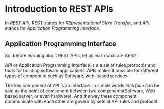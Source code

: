 # **Introduction to REST APIs**

In *REST API*, REST stands for *REpresentational State Transfer*, and *API* stands for *Application Programming Interface.*

## Application Programming Interface

So, before learning about REST APIs, let us learn what are APIs?

*API* or Application Programming Interface is a a set of rules,protocols,and tools for building software applications. APIs makes it possible for different types of component such as Software, web-based services. 

The key component of API is an Interface. In simple words *Interface* can be said as the point of component between two components(Software, Web based server, or even hardware). And the way these component communicate with each other are govern by sets of API rules and protocol. 


